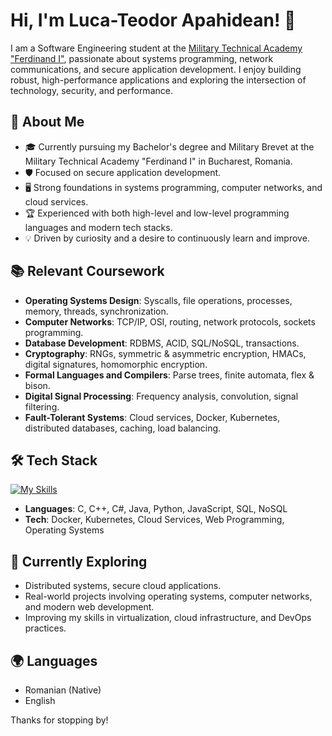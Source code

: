 # Hi, I'm Luca-Teodor Apahidean! 👋

I am a Software Engineering student at the [Military Technical Academy "Ferdinand I"](https://mta.ro/), passionate about systems programming, network communications, and secure application development. I enjoy building robust, high-performance applications and exploring the intersection of technology, security, and performance.

## 🚀 About Me

- 🎓 Currently pursuing my Bachelor's degree and Military Brevet at the Military Technical Academy "Ferdinand I" in Bucharest, Romania.
- 🛡️ Focused on secure application development.
- 🖥️ Strong foundations in systems programming, computer networks, and cloud services.
- 🏆 Experienced with both high-level and low-level programming languages and modern tech stacks.
- 💡 Driven by curiosity and a desire to continuously learn and improve.

## 📚 Relevant Coursework

- **Operating Systems Design**: Syscalls, file operations, processes, memory, threads, synchronization.
- **Computer Networks**: TCP/IP, OSI, routing, network protocols, sockets programming.
- **Database Development**: RDBMS, ACID, SQL/NoSQL, transactions.
- **Cryptography**: RNGs, symmetric & asymmetric encryption, HMACs, digital signatures, homomorphic encryption.
- **Formal Languages and Compilers**: Parse trees, finite automata, flex & bison.
- **Digital Signal Processing**: Frequency analysis, convolution, signal filtering.
- **Fault-Tolerant Systems**: Cloud services, Docker, Kubernetes, distributed databases, caching, load balancing.

## 🛠️ Tech Stack

[![My Skills](https://skillicons.dev/icons?i=py,java,cs,c,cpp,js,html,css,mongodb,docker,kubernetes,azure,linux)](https://skillicons.dev)

- **Languages**: C, C++, C#, Java, Python, JavaScript, SQL, NoSQL
- **Tech**: Docker, Kubernetes, Cloud Services, Web Programming, Operating Systems

## 🌱 Currently Exploring

- Distributed systems, secure cloud applications.
- Real-world projects involving operating systems, computer networks, and modern web development.
- Improving my skills in virtualization, cloud infrastructure, and DevOps practices.

## 🌍 Languages

- Romanian (Native)
- English

Thanks for stopping by!
